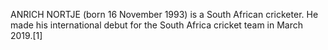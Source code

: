 ANRICH NORTJE (born 16 November 1993) is a South African cricketer. He made his international debut for the South Africa cricket team in March 2019.[1]
